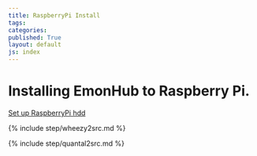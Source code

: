 ```yaml
---
title: RaspberryPi Install
tags: 
categories: 
published: True
layout: default
js: index
---
```


Installing EmonHub to Raspberry Pi.
===================================

[Set up RaspberryPi hdd]({{site.page}}install/raspberrypi/harddrive)



{% include step/wheezy2src.md %}

{% include step/quantal2src.md %}


